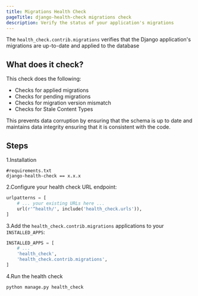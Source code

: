 ```yaml
---
title: Migrations Health Check
pageTitle: django-health-check migrations check
description: Verify the status of your application's migrations 
---
```


The `health_check.contrib.migrations` verifies that the Django application's migrations are
 up-to-date and applied to the database

## What does it check?

This check does the following:

- Checks for applied migrations
- Checks for pending migrations 
- Checks for migration version mismatch
- Checks for Stale Content Types

This prevents data corruption by ensuring that the schema is up to date and maintains
data integrity ensuring that it is consistent with the code. 


## Steps
1.Installation
 ```shell
#requirements.txt
django-health-check == x.x.x
```

2.Configure your health check URL endpoint:

```python
urlpatterns = [
    # ... your existing URLs here ...
    url(r'^health/', include('health_check.urls')),
]
```

3.Add the `health_check.contrib.migrations` applications to your `INSTALLED_APPS`:

```python
INSTALLED_APPS = [
    # ...
    'health_check',                             
    'health_check.contrib.migrations',
]
```
4.Run the health check
```shell
python manage.py health_check

```